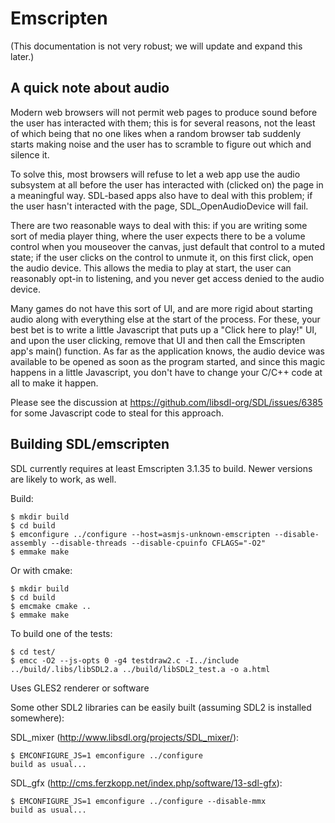 # Emscripten

(This documentation is not very robust; we will update and expand this later.)

## A quick note about audio

Modern web browsers will not permit web pages to produce sound before the
user has interacted with them; this is for several reasons, not the least
of which being that no one likes when a random browser tab suddenly starts
making noise and the user has to scramble to figure out which and silence
it.

To solve this, most browsers will refuse to let a web app use the audio
subsystem at all before the user has interacted with (clicked on) the page
in a meaningful way. SDL-based apps also have to deal with this problem; if
the user hasn't interacted with the page, SDL_OpenAudioDevice will fail.

There are two reasonable ways to deal with this: if you are writing some
sort of media player thing, where the user expects there to be a volume
control when you mouseover the canvas, just default that control to a muted
state; if the user clicks on the control to unmute it, on this first click,
open the audio device. This allows the media to play at start, the user can
reasonably opt-in to listening, and you never get access denied to the audio
device.

Many games do not have this sort of UI, and are more rigid about starting
audio along with everything else at the start of the process. For these, your
best bet is to write a little Javascript that puts up a "Click here to play!"
UI, and upon the user clicking, remove that UI and then call the Emscripten
app's main() function. As far as the application knows, the audio device was
available to be opened as soon as the program started, and since this magic
happens in a little Javascript, you don't have to change your C/C++ code at
all to make it happen.

Please see the discussion at https://github.com/libsdl-org/SDL/issues/6385
for some Javascript code to steal for this approach.


## Building SDL/emscripten

SDL currently requires at least Emscripten 3.1.35 to build. Newer versions
are likely to work, as well.


Build:

    $ mkdir build
    $ cd build
    $ emconfigure ../configure --host=asmjs-unknown-emscripten --disable-assembly --disable-threads --disable-cpuinfo CFLAGS="-O2"
    $ emmake make

Or with cmake:

    $ mkdir build
    $ cd build
    $ emcmake cmake ..
    $ emmake make

To build one of the tests:

    $ cd test/
    $ emcc -O2 --js-opts 0 -g4 testdraw2.c -I../include ../build/.libs/libSDL2.a ../build/libSDL2_test.a -o a.html

Uses GLES2 renderer or software

Some other SDL2 libraries can be easily built (assuming SDL2 is installed somewhere):

SDL_mixer (http://www.libsdl.org/projects/SDL_mixer/):

    $ EMCONFIGURE_JS=1 emconfigure ../configure
    build as usual...

SDL_gfx (http://cms.ferzkopp.net/index.php/software/13-sdl-gfx):

    $ EMCONFIGURE_JS=1 emconfigure ../configure --disable-mmx
    build as usual...
